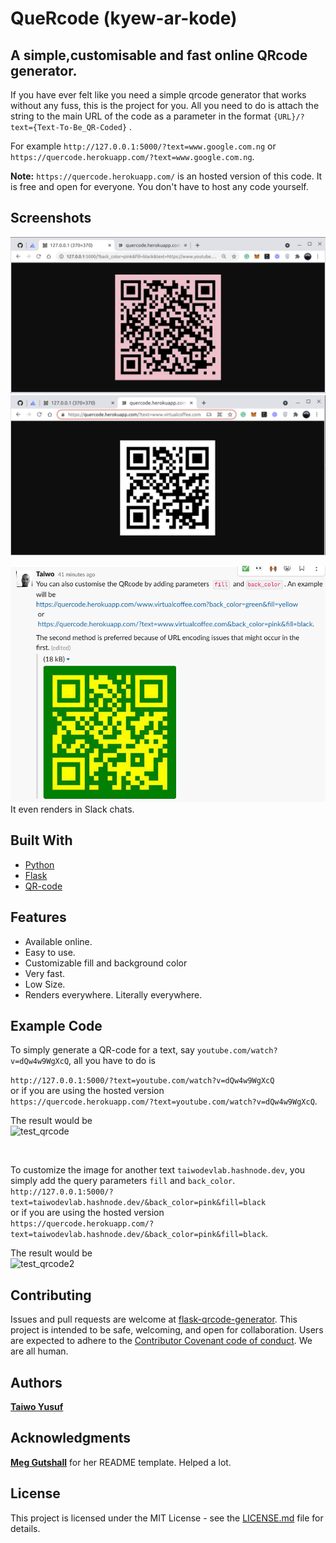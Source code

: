 # QueRcode (kyew-ar-kode)

## A simple,customisable and fast online QRcode generator.

If you have ever felt like you need a simple qrcode generator that works without any fuss, this is the project for you. 
All you need to do is attach the string to the main URL of the code as a parameter in the format `{URL}/?text={Text-To-Be_QR-Coded}` . 

For example
`http://127.0.0.1:5000/?text=www.google.com.ng` or `https://quercode.herokuapp.com/?text=www.google.com.ng`.

**Note:** `https://quercode.herokuapp.com/` is an hosted version of this code. It is free and open for everyone. You don't have to host any code yourself.


## Screenshots
![image_1](images/img1.png)
![white](images/img2.png)

![slack preview](images/slack.png) </br>
It even renders in Slack chats. 

## Built With

- [Python](https://www.python.org/)
- [Flask](https://flask.palletsprojects.com/en/2.0.x/)
- [QR-code](https://pypi.org/project/qrcode/)

## Features

- Available online.
- Easy to use.
- Customizable fill and background color
- Very fast.
- Low Size.
- Renders everywhere. Literally everywhere.

## Example Code
To simply generate a QR-code for a text, say `youtube.com/watch?v=dQw4w9WgXcQ`, all you have to do is
  
`http://127.0.0.1:5000/?text=youtube.com/watch?v=dQw4w9WgXcQ` </br>
or if you are using the hosted version </br>
`https://quercode.herokuapp.com/?text=youtube.com/watch?v=dQw4w9WgXcQ`.</br>

The result would be </br>
![test_qrcode](https://quercode.herokuapp.com/?text=youtube.com/watch?v=dQw4w9WgXcQ)


</br>

To customize the image for another text `taiwodevlab.hashnode.dev`, you simply add the query parameters `fill` and `back_color`.</br>
`http://127.0.0.1:5000/?text=taiwodevlab.hashnode.dev/&back_color=pink&fill=black` </br>
or if you are using the hosted version </br>
`https://quercode.herokuapp.com/?text=taiwodevlab.hashnode.dev/&back_color=pink&fill=black`.

The result would be </br>
![test_qrcode2](https://quercode.herokuapp.com/?text=taiwodevlab.hashnode.dev/&back_color=pink&fill=black)

## Contributing

Issues and pull requests are welcome at [flask-qrcode-generator](https://github.com/teezzan/flask-qrcode-generator). This project is intended to be safe, welcoming, and open for collaboration. Users are expected to adhere to the [Contributor Covenant code of conduct](https://www.contributor-covenant.org/version/2/0/code_of_conduct/). We are all human.



## Authors

**[Taiwo Yusuf](https://github.com/teezzan/)**


## Acknowledgments

**[Meg Gutshall](https://github.com/meg-gutshall/)** for her README template. Helped a lot.

## License
This project is licensed under the MIT License - see the [LICENSE.md](LICENSE.md) file for details.